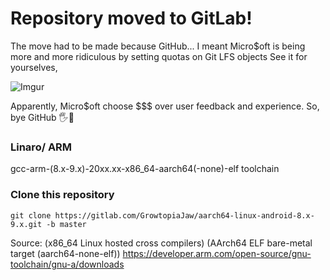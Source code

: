 # Repository moved to GitLab!
The move had to be made because GitHub... I meant Micro$oft is being more and more ridiculous by setting quotas on Git LFS objects
See it for yourselves,

![Imgur](https://i.imgur.com/KNJOb7f.png)

Apparently, Micro$oft choose $$$ over user feedback and experience. So, bye GitHub 🖐️👋

### Linaro/ ARM
gcc-arm-(8.x-9.x)-20xx.xx-x86_64-aarch64(-none)-elf toolchain

### Clone this repository
```
git clone https://gitlab.com/GrowtopiaJaw/aarch64-linux-android-8.x-9.x.git -b master
```

Source: (x86_64 Linux hosted cross compilers) (AArch64 ELF bare-metal target (aarch64-none-elf))
https://developer.arm.com/open-source/gnu-toolchain/gnu-a/downloads
